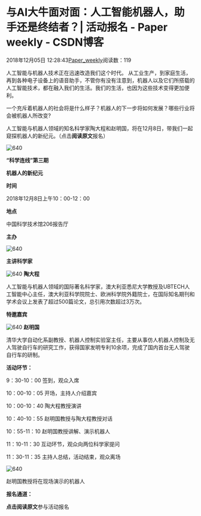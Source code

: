 # 与AI大牛面对面：人工智能机器人，助手还是终结者？| 活动报名 - Paper weekly - CSDN博客





2018年12月05日 12:28:43[Paper_weekly](https://me.csdn.net/c9Yv2cf9I06K2A9E)阅读数：119









人工智能与机器人技术正在迅速改造我们这个时代。 从工业生产，到家庭生活，再到各种电子设备上的语音助手，不管你有没有注意到，机器人以及它们所搭载的人工智能技术，都在融入我们的生活。我们的生活，也因为这些技术变得更加便利。 




一个充斥着机器人的社会将是什么样子？机器人的下一步将如何发展？哪些行业将会被机器人所改变? 




人工智能与机器人领域的知名科学家陶大程和赵明国，将在12月8日，带我们一起窥探机器人的新纪元。（点击**阅读原文**报名）




![640](https://ss.csdn.net/p?https://mmbiz.qpic.cn/mmbiz_jpg/MjY4A5YVEoeTic4fHqic0zIdHJVNL0DGiaEU3blCM879dAGeBSsic4cbNRaLYEqFXTD52MgZH5WUAt7kLf7C0LrDIw/640)







**“科学连线”第三期**

**机器人的新纪元**




**时间**

2018年12月8日上午10：00-12：00




**地点**

中国科学技术馆206报告厅




**主办**

![640](https://ss.csdn.net/p?https://mmbiz.qpic.cn/mmbiz_jpg/MjY4A5YVEod6icjIm18zyAibsGA3k3ic8dyBWJ6wfHDx87ib5cPOYiaxDBY9dLdyYHoIZh7tB0HGLXUibGUmHSibBxMicg/640)




**主讲科学家**



![640](https://ss.csdn.net/p?https://mmbiz.qpic.cn/mmbiz_jpg/MjY4A5YVEoeTic4fHqic0zIdHJVNL0DGiaE2A3xfa03aJIGUKjmCNhq8Xia9tMYEoibicssXrTTVvbMNWiccnjsib18a4Q/640)
**陶大程**


人工智能与机器人领域的国际著名科学家，澳大利亚悉尼大学教授及UBTECH人工智能中心主任，澳大利亚科学院院士、欧洲科学院外籍院士，在国际知名期刊和学术会议上发表了超过500篇论文，总引用次数超过3万次。





**特邀嘉宾**



![640](https://ss.csdn.net/p?https://mmbiz.qpic.cn/mmbiz_jpg/MjY4A5YVEoeTic4fHqic0zIdHJVNL0DGiaE9X4ibT1TPDXPjI2jticibGeviaHL1a4aF0YTnCpsbszBOsH03IsBgeV9LA/640)
**赵明国**


清华大学自动化系副教授、机器人控制实验室主任，主要从事仿人机器人控制及无人驾驶自行车的研究工作，获得国家发明专利10余项，完成了国内首台无人驾驶自行车的研制。




**活动环节：**

9：30-10：00 签到，观众入席

10：00-10：05 开场，主持人介绍嘉宾

10：00-10：40 陶大程教授演讲

10：40-10：55 赵明国教授与陶大程教授对话

10：55-11：10 赵明国教授讲解、演示机器人

11：10-11：30 互动环节，观众向两位科学家提问

11：30-11：35 主持人总结，活动结束，观众离场




![640](https://ss.csdn.net/p?https://mmbiz.qpic.cn/mmbiz_jpg/MjY4A5YVEoeTic4fHqic0zIdHJVNL0DGiaER0fjqRJBs7vtpjpcrqeWzDbEhXaqr4qrKrLnEq2thv8sRia3AwsQiaYw/640)

赵明国教授将在现场演示的机器人




**报名通道：**

**点击阅读原文**参与活动报名




